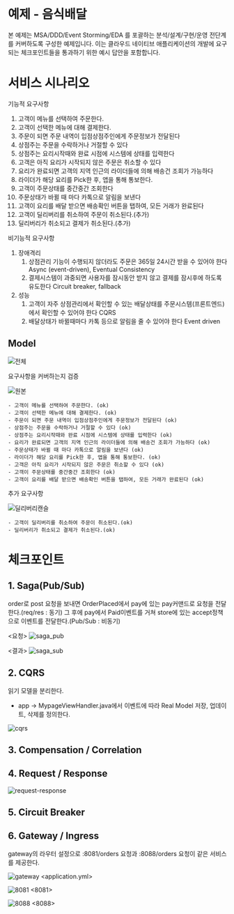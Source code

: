 # 예제 - 음식배달

본 예제는 MSA/DDD/Event Storming/EDA 를 포괄하는 분석/설계/구현/운영 전단계를 커버하도록 구성한 예제입니다.
이는 클라우드 네이티브 애플리케이션의 개발에 요구되는 체크포인트들을 통과하기 위한 예시 답안을 포함합니다.

# 서비스 시나리오

기능적 요구사항
1. 고객이 메뉴를 선택하여 주문한다.
1. 고객이 선택한 메뉴에 대해 결제한다.
1. 주문이 되면 주문 내역이 입점상점주인에게 주문정보가 전달된다
1. 상점주는 주문을 수락하거나 거절할 수 있다
1. 상점주는 요리시작때와 완료 시점에 시스템에 상태를 입력한다
1. 고객은 아직 요리가 시작되지 않은 주문은 취소할 수 있다
1. 요리가 완료되면 고객의 지역 인근의 라이더들에 의해 배송건 조회가 가능하다
1. 라이더가 해당 요리를 Pick한 후, 앱을 통해 통보한다.
1. 고객이 주문상태를 중간중간 조회한다
1. 주문상태가 바뀔 때 마다 카톡으로 알림을 보낸다
1. 고객이 요리를 배달 받으면 배송확인 버튼을 탭하여, 모든 거래가 완료된다
1. 고객이 딜리버리를 취소하여 주문이 취소된다.(추가)
1. 딜리버리가 취소되고 결제가 취소된다.(추가)


비기능적 요구사항
1. 장애격리
    1. 상점관리 기능이 수행되지 않더라도 주문은 365일 24시간 받을 수 있어야 한다  Async (event-driven), Eventual Consistency
    1. 결제시스템이 과중되면 사용자를 잠시동안 받지 않고 결제를 잠시후에 하도록 유도한다  Circuit breaker, fallback
1. 성능
    1. 고객이 자주 상점관리에서 확인할 수 있는 배달상태를 주문시스템(프론트엔드)에서 확인할 수 있어야 한다  CQRS
    1. 배달상태가 바뀔때마다 카톡 등으로 알림을 줄 수 있어야 한다  Event driven


## Model
![전체](https://user-images.githubusercontent.com/119826162/206376136-81fa3d72-c682-4216-a626-16a9971c48a4.PNG)


요구사항을 커버하는지 검증

![원본](https://user-images.githubusercontent.com/119826162/206376610-7eb6cffe-bb8c-41b9-b0ef-d7509225520c.PNG)
    
    - 고객이 메뉴를 선택하여 주문한다. (ok)
    - 고객이 선택한 메뉴에 대해 결제한다. (ok)
    - 주문이 되면 주문 내역이 입점상점주인에게 주문정보가 전달된다 (ok)
    - 상점주는 주문을 수락하거나 거절할 수 있다 (ok)
    - 상점주는 요리시작때와 완료 시점에 시스템에 상태를 입력한다 (ok)
    - 요리가 완료되면 고객의 지역 인근의 라이더들에 의해 배송건 조회가 가능하다 (ok)
    - 주문상태가 바뀔 때 마다 카톡으로 알림을 보낸다 (ok)
    - 라이더가 해당 요리를 Pick한 후, 앱을 통해 통보한다. (ok)
    - 고객은 아직 요리가 시작되지 않은 주문은 취소할 수 있다 (ok)
    - 고객이 주문상태를 중간중간 조회한다 (ok)
    - 고객이 요리를 배달 받으면 배송확인 버튼을 탭하여, 모든 거래가 완료된다 (ok)
  
  추가 요구사항
  
  ![딜리버리캔슬](https://user-images.githubusercontent.com/119826162/206377436-2a1694db-1c01-478d-90b3-60a7d1182fa2.PNG)

    - 고객이 딜리버리를 취소하여 주문이 취소된다.(ok)
    - 딜리버리가 취소되고 결제가 취소된다.(ok)

# 체크포인트
## 1. Saga(Pub/Sub)
order로 post 요청을 보내면 OrderPlaced에서 pay에 있는 pay커맨드로 요청을 전달한다.(req/res : 동기)
그 후에 pay에서 Paid이벤트를 거쳐 store에 있는 accept정책으로 이벤트를 전달한다.(Pub/Sub : 비동기)

<요청>
![saga_pub](https://user-images.githubusercontent.com/119826162/206371811-dcdb1cae-e9e5-46b5-98bd-f59a0f109799.PNG)

<결과>
![saga_sub](https://user-images.githubusercontent.com/119826162/206372826-35ba49ae-6eca-47de-950b-be5ff13d4311.PNG)

## 2. CQRS 
읽기 모델을 분리한다.
- app -> MypageViewHandler.java에서 이벤트에 따라 Real Model 저장, 업데이트, 삭제를 정의한다. 

![cqrs](https://user-images.githubusercontent.com/119826162/206373631-854af5b7-d29f-486b-8978-b1f9745ca067.PNG)

## 3. Compensation / Correlation

## 4. Request / Response

![request-response](https://user-images.githubusercontent.com/119826162/206374373-3b5c1244-b086-44ee-b48d-9c6ff01ae6c1.PNG)

## 5. Circuit Breaker

## 6. Gateway / Ingress
gateway의 라우터 설정으로 :8081/orders 요청과 :8088/orders 요청이 같은 서비스를 제공한다.


![gateway](https://user-images.githubusercontent.com/119826162/206375408-22029e12-8c53-4692-a661-378ffbb05278.PNG)
<application.yml>


![8081](https://user-images.githubusercontent.com/119826162/206375468-8c8afb4b-bf5a-4fff-8610-9db668b289e5.PNG)
<8081>

![8088](https://user-images.githubusercontent.com/119826162/206375506-ab2f4126-c219-46c5-8be6-9292fadbd74e.PNG)
<8088>



